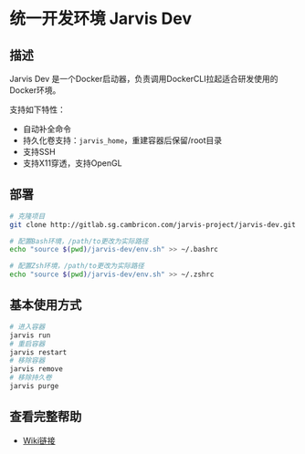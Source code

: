 # 统一开发环境 Jarvis Dev

## 描述

Jarvis Dev 是一个Docker启动器，负责调用DockerCLI拉起适合研发使用的Docker环境。

支持如下特性：

* 自动补全命令
* 持久化卷支持：`jarvis_home`，重建容器后保留/root目录
* 支持SSH
* 支持X11穿透，支持OpenGL

## 部署

```bash
# 克隆项目
git clone http://gitlab.sg.cambricon.com/jarvis-project/jarvis-dev.git

# 配置Bash环境，/path/to更改为实际路径
echo "source $(pwd)/jarvis-dev/env.sh" >> ~/.bashrc

# 配置Zsh环境，/path/to更改为实际路径
echo "source $(pwd)/jarvis-dev/env.sh" >> ~/.zshrc
```

## 基本使用方式

```bash
# 进入容器
jarvis run
# 重启容器
jarvis restart
# 移除容器
jarvis remove
# 移除持久卷
jarvis purge
```

## 查看完整帮助

* [Wiki链接](http://wiki.sg.cambricon.com/pages/viewpage.action?pageId=2328465)
